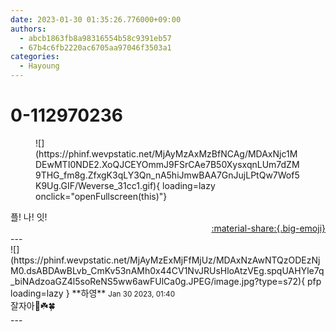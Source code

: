 ```yaml
---
date: 2023-01-30 01:35:26.776000+09:00
authors:
  - abcb1863fb8a98316554b58c9391eb57
  - 67b4c6fb2220ac6705aa97046f3503a1
categories:
  - Hayoung
---
```


# 0-112970236

<div class="post-container" markdown="1">
<div class="content-container md-sidebar__scrollwrap" markdown="1">


<figure markdown="1">
![](https://phinf.wevpstatic.net/MjAyMzAxMzBfNCAg/MDAxNjc1MDEwMTI0NDE2.XoQJCEYOmmJ9FSrCAe7B50XysxqnLUm7dZM9THG_fm8g.ZfxgK3qLY3Qn_nA5hiJmwBAA7GnJujLPtQw7Wof5K9Ug.GIF/Weverse_31cc1.gif){ loading=lazy onclick="openFullscreen(this)"}
</figure>
플! 나! 잇!

</div>
</div>

<div style="text-align: right;" markdown="1">
<a href="https://weverse.io/fromis9/fanpost/0-112970236" style="text-align: right;">:material-share:{.big-emoji}</a>
</div>
---

<div class="comments-container md-sidebar__scrollwrap" markdown="1">
<div class="comment" markdown="1">
<div class='id-container' markdown="1">
![](https://phinf.wevpstatic.net/MjAyMzExMjFfMjUz/MDAxNzAwNTQzODEzNjM0.dsABDAwBLvb_CmKv53nAMh0x44CV1NvJRUsHloAtzVEg.spqUAHYle7q_biNAdzoaGZ4l5soReNS5ww6awFUlCa0g.JPEG/image.jpg?type=s72){ pfp loading=lazy }
**<span class="artist">하영</span>** <small>Jan 30 2023, 01:40</small><br>
</div>
<div class='comment-body' markdown="1">
잘자아🌙☘️🍀
</div>
</div>
</div>
---
